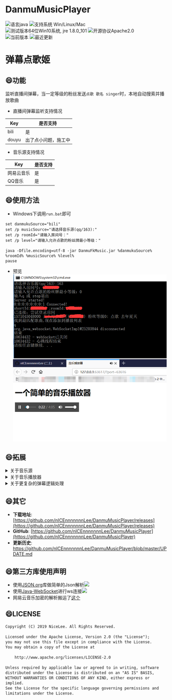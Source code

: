 # DanmuMusicPlayer
![语言java](https://img.shields.io/badge/Require-java-green.svg)
![支持系统 Win/Linux/Mac](https://img.shields.io/badge/Platform-%20win%20|%20linux%20|%20mac-lightgrey.svg)
![测试版本64位Win10系统, jre 1.8.0_101](https://img.shields.io/badge/TestPass-Win10%20x64__java__1.8.0__101-green.svg)
![开源协议Apache2.0](https://img.shields.io/badge/license-apache--2.0-green.svg)  
![当前版本](https://img.shields.io/github/release/nICEnnnnnnnLee/DanmuMusicPlayer.svg?style=flat-square)
![最近更新](https://img.shields.io/github/last-commit/nICEnnnnnnnLee/DanmuMusicPlayer.svg?style=flat-square&color=FF9900)

弹幕点歌姬  
===============================  
## :smile:功能  
监听直播间弹幕，当一定等级的粉丝发送`点歌 歌名 singer`时，本地自动搜索并播放歌曲  

+ 直播间弹幕监听支持情况  

| Key  | 是否支持 |
| ------------- | ------------- |  
| bili  | 是 | 
| douyu  | 出了点小问题，施工中 | 

+ 音乐源支持情况  

| Key  | 是否支持 |
| ------------- | ------------- |  
| 网易云音乐  | 是 | 
| QQ音乐  | 是 | 

## :smile:使用方法  
+ Windows下调用`run.bat`即可  
```
set danmukuSource="bili"
set /p musicSource="请选择音乐源(qq/163):"
set /p roomId="请输入房间号："
set /p level="请输入允许点歌的粉丝牌最小等级："

java -Dfile.encoding=utf-8 -jar DanmuFkMusic.jar %danmukuSource% %roomId% %musicSource% %level%
pause
```
+ 预览  
![](release/preview/preview-core.png)
![](release/preview/preview-player.png)  

## :smile:拓展  
<details>
<summary>关于音乐源</summary>



+ 目前支持网易云和QQ音乐。如有需求，实现接口**nicelee.function.music.source.IMusicAPI**，并在类上加上注释即可。  
举例：
```
@Autoload(source = "音乐源标识", desc = "音乐源描述")  
那么Main方法里，将ws替换为播放器标识即可。如下：  
IMusicAPI api = MusicManager.createMusicAPI("音乐源标识");  
```
</details>

<details>
<summary>关于音乐播放器</summary>



+ 目前只是实现了一个简单的播放器。如有需求，实现接口**nicelee.function.music.player.IMusicPlayer**，并在类上加上注释即可。  
举例：
```
@Autoload(source = "播放器标识", desc = "播放器描述")  
那么Main方法里，将ws替换为播放器标识即可。如下：  
IMusicPlayer player = MusicManager.createMusicPlayer("播放器标识");   
```
</details>  


<details>
<summary>关于更复杂的弹幕逻辑处理</summary>



+ 新增一个**IMsgHandler**并注册即可，返回值代表是否继续处理下一个Handler  
举例：
```
new IMsgHandler() {
    @Override
    public boolean handle(Msg msg, User user) {
        ...
        return true;
    }
} 
```
</details>  

## :smile:其它  
* **下载地址**: [https://github.com/nICEnnnnnnnLee/DanmuMusicPlayer/releases](https://github.com/nICEnnnnnnnLee/DanmuMusicPlayer/releases)
* **GitHub**: [https://github.com/nICEnnnnnnnLee/DanmuMusicPlayer](https://github.com/nICEnnnnnnnLee/DanmuMusicPlayer)  
* **更新历史**: <https://github.com/nICEnnnnnnnLee/DanmuMusicPlayer/blob/master/UPDATE.md>

## :smile:第三方库使用声明  
* 使用[JSON.org](https://github.com/stleary/JSON-java)库做简单的Json解析[![](https://img.shields.io/badge/license-MIT-green.svg)](https://github.com/stleary/JSON-java/blob/master/LICENSE)
* 使用[Java-WebSocket](https://github.com/TooTallNate/Java-WebSocket)进行ws连接[![](https://img.shields.io/badge/license-MIT-green.svg)](https://github.com/TooTallNate/Java-WebSocket/blob/master/LICENSE)
* 网易云音乐加密的解析搬运了[这个](https://github.com/guanyuespace/Music163/blob/master/src/guanyue.util/ParametersUtil.java)

## :smile:LICENSE 
```
Copyright (C) 2019 NiceLee. All Rights Reserved.

Licensed under the Apache License, Version 2.0 (the "License");
you may not use this file except in compliance with the License.
You may obtain a copy of the License at

    http://www.apache.org/licenses/LICENSE-2.0

Unless required by applicable law or agreed to in writing, software
distributed under the License is distributed on an "AS IS" BASIS,
WITHOUT WARRANTIES OR CONDITIONS OF ANY KIND, either express or implied.
See the License for the specific language governing permissions and
limitations under the License.
```
